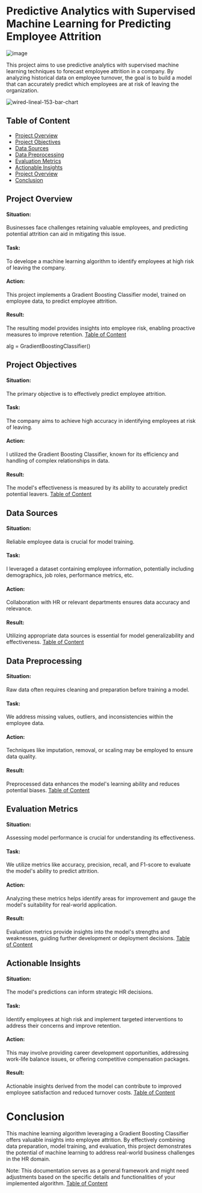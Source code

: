 # Predictive Analytics with Supervised Machine Learning for Predicting Employee Attrition

![image](https://github.com/Nativenerd1004/Predictive-Analytics-with-Supervised-Machine-Learning-for-Predicting-Employee-Attrition/assets/149740069/23871480-e126-40bf-baff-12b578ee98a4)


This project aims to use predictive analytics with supervised machine learning techniques to forecast employee attrition in a company. By analyzing historical data on employee turnover, the goal is to build a model that can accurately predict which employees are at risk of leaving the organization. 

![wired-lineal-153-bar-chart](https://github.com/Nativenerd1004/Ecommerce-Sales-Analysis-Dashbaord/assets/149740069/e3c4b09a-97f0-48ee-aae4-9f8bafd9f848)


## Table of Content 
- [Project Overview](#project-overview)
- [Project Objectives](#project-objectives)
- [Data Sources](#data-sources)
- [Data Preprocessing](#data-preprocessing)
- [Evaluation Metrics](#evaluation-metrics)
- [Actionable Insights](#project-overview)
- [Project Overview](#project-overview)
- [Conclusion](#conclusion)


## Project Overview
#### Situation:
Businesses face challenges retaining valuable employees, and predicting potential attrition can aid in mitigating this issue.
#### Task: 
To develope a machine learning algorithm to identify employees at high risk of leaving the company.
#### Action: 
This project implements a Gradient Boosting Classifier model, trained on employee data, to predict employee attrition.
#### Result: 
The resulting model provides insights into employee risk, enabling proactive measures to improve retention.
[Table of Content](#table-of-content)

alg = GradientBoostingClassifier()

## Project Objectives
#### Situation: 
The primary objective is to effectively predict employee attrition.
#### Task: 
The company aims to achieve high accuracy in identifying employees at risk of leaving.
#### Action:
I utilized the Gradient Boosting Classifier, known for its efficiency and handling of complex relationships in data.
#### Result: 
The model's effectiveness is measured by its ability to accurately predict potential leavers.
[Table of Content](#table-of-content)


## Data Sources
#### Situation: 
Reliable employee data is crucial for model training.
#### Task: 
I leveraged a dataset containing employee information, potentially including demographics, job roles, performance metrics, etc.
#### Action: 
Collaboration with HR or relevant departments ensures data accuracy and relevance.
#### Result: 
Utilizing appropriate data sources is essential for model generalizability and effectiveness.
[Table of Content](#table-of-content)



## Data Preprocessing
#### Situation: 
Raw data often requires cleaning and preparation before training a model.
#### Task: 
We address missing values, outliers, and inconsistencies within the employee data.
#### Action: 
Techniques like imputation, removal, or scaling may be employed to ensure data quality.
#### Result: 
Preprocessed data enhances the model's learning ability and reduces potential biases.
[Table of Content](#table-of-content)


## Evaluation Metrics
#### Situation:
Assessing model performance is crucial for understanding its effectiveness.
#### Task: 
We utilize metrics like accuracy, precision, recall, and F1-score to evaluate the model's ability to predict attrition.
#### Action: 
Analyzing these metrics helps identify areas for improvement and gauge the model's suitability for real-world application.
#### Result: 
Evaluation metrics provide insights into the model's strengths and weaknesses, guiding further development or deployment decisions.
[Table of Content](#table-of-content)

## Actionable Insights
#### Situation: 
The model's predictions can inform strategic HR decisions.
#### Task: 
Identify employees at high risk and implement targeted interventions to address their concerns and improve retention.
#### Action: 
This may involve providing career development opportunities, addressing work-life balance issues, or offering competitive compensation packages.
#### Result: 
Actionable insights derived from the model can contribute to improved employee satisfaction and reduced turnover costs.
[Table of Content](#table-of-content)

# Conclusion
This machine learning algorithm leveraging a Gradient Boosting Classifier offers valuable insights into employee attrition. By effectively combining data preparation, model training, and evaluation, this project demonstrates the potential of machine learning to address real-world business challenges in the HR domain.

Note: This documentation serves as a general framework and might need adjustments based on the specific details and functionalities of your implemented algorithm.
[Table of Content](#table-of-content)









